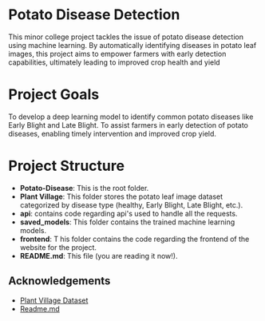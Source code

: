 
# Potato Disease Detection

This minor college project tackles the issue of potato disease detection using machine learning. By automatically identifying diseases in potato leaf images, this project aims to empower farmers with early detection capabilities, ultimately leading to improved crop health and yield

# Project Goals

To develop a deep learning model to identify common potato diseases like Early Blight and Late Blight.
To assist farmers in early detection of potato diseases, enabling timely intervention and improved crop yield.

# Project Structure
+ **Potato-Disease**: This is the root folder.
+ **Plant Village**:  This folder stores the potato leaf image dataset categorized by disease type (healthy, Early Blight, Late Blight, etc.).
+ **api**: contains code regarding api's used to handle all the requests.
+ **saved_models**: This folder contains the trained machine learning models.
+ **frontend**: T his folder contains the code regarding the frontend of the website for the project.
+ **README.md**: This file (you are reading it now!).





## Acknowledgements

 - [Plant Village Dataset](https://www.kaggle.com/datasets/emmarex/plantdisease)
 - [Readme.md](https://readme.so/)
 
 

